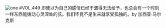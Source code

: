 ![one](http://image.wufazhuce.com/FgMaGTT_8PGsIt-X8BDEF84JZ71C)
#VOL.449
即使以为自己的感情已经干涸得无法给予，也总会有一个时刻一样东西能拨动心灵深处的弦。我们毕竟不是生来就享受孤独的。by 加西亚·马尔克斯